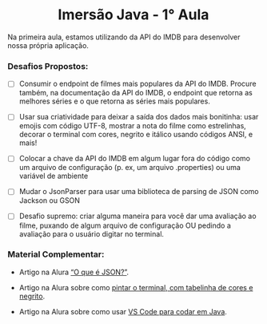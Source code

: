 <h1 align="center"> Imersão Java - 1° Aula </h1>

Na primeira aula, estamos utilizando da API do IMDB para desenvolver nossa própria aplicação.

<h3>Desafios Propostos:</h3>

- [ ] Consumir o endpoint de filmes mais populares da API do IMDB. Procure também, na documentação da API do IMDB, o endpoint que retorna as melhores séries e o que retorna as séries mais populares.

- [ ] Usar sua criatividade para deixar a saída dos dados mais bonitinha: usar emojis com código UTF-8, mostrar a nota do filme como estrelinhas, decorar o terminal com cores, negrito e itálico usando códigos ANSI, e mais!

- [ ] Colocar a chave da API do IMDB em algum lugar fora do código como um arquivo de configuração (p. ex, um arquivo .properties) ou uma variável de ambiente

- [ ] Mudar o JsonParser para usar uma biblioteca de parsing de JSON como Jackson ou GSON

- [ ] Desafio supremo: criar alguma maneira para você dar uma avaliação ao filme, puxando de algum arquivo de configuração OU pedindo a avaliação para o usuário digitar no terminal.

<h3>Material Complementar:</h3>

- Artigo na Alura [“O que é JSON?”](https://www.alura.com.br/artigos/o-que-e-json).

- Artigo na Alura sobre como [pintar o terminal, com tabelinha de cores e negrito](https://www.alura.com.br/artigos/decorando-terminal-cores-emojis).

- Artigo na Alura sobre como usar [VS Code para codar em Java](https://www.alura.com.br/artigos/desenvolvendo-aplicacoes-java-vs-code).
